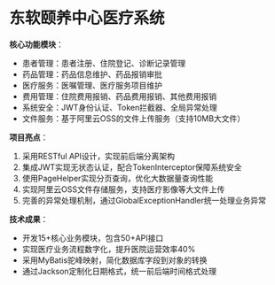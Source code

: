# 东软颐养中心医疗系统

**核心功能模块**：

- 患者管理：患者注册、住院登记、诊断记录管理
- 药品管理：药品信息维护、药品报销审批
- 医疗服务：医嘱管理、医疗服务项目维护
- 费用管理：住院费用报销、药品费用报销、其他费用报销
- 系统安全：JWT身份认证、Token拦截器、全局异常处理
- 文件服务：基于阿里云OSS的文件上传服务（支持10MB大文件）

**项目亮点**：

1. 采用RESTful API设计，实现前后端分离架构
2. 集成JWT实现无状态认证，配合TokenInterceptor保障系统安全
3. 使用PageHelper实现分页查询，优化大数据量查询性能
4. 实现阿里云OSS文件存储服务，支持医疗影像等大文件上传
5. 完善的异常处理机制，通过GlobalExceptionHandler统一处理业务异常

**技术成果**：

- 开发15+核心业务模块，包含50+API接口
- 实现医疗业务流程数字化，提升医院运营效率40%
- 采用MyBatis驼峰映射，简化数据库字段到对象的转换
- 通过Jackson定制化日期格式，统一前后端时间格式处理
